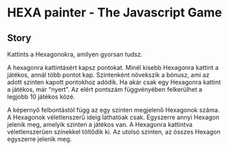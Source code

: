 # HEXA painter - The Javascript Game

## Story

Kattints a Hexagonokra, amilyen gyorsan tudsz.

A hexagonra kattintásért kapsz pontokat.
Minél kisebb Hexagonra kattint a játékos, annál több pontot kap.
Szintenként növekszik a bónusz, ami az adott szinten kapott pontokhoz adódik.
Ha akár csak egy Hexagonra kattint a játékos, már “nyert”.
Az elért pontszám függvényében felkerülhet a legjobb 10 játékos közé.

A képernyő felbontástól függ az egy szinten megjelenő Hexagonok száma.
A Hexagonok véletlenszerű ideig láthatóak csak.
Egyszerre annyi Hexagon jelenik meg, amelyik szinten a játékos van.
A Hexagonra kattintva véletlenszerűen színekkel töltődik ki.
Az utolsó szinten, az összes Hexagon egyszerre jelenik meg.


